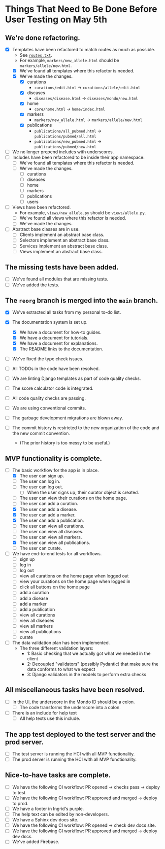 # Things That Need to Be Done Before User Testing on May 5th

## We're done refactoring. 

- [x] Templates have been refactored to match routes as much as possible.
    - See [`routes.txt`](./routes.txt).
    - For example, `markers/new_allele.html` should be `markers/allele/new.html`.
    - [x] We've found all templates where this refactor is needed.
    - [x] We've made the changes.
        - [x] curations
            - `curations/edit.html` -> `curations/allele/edit.html`
        - [x] diseases
            - `diseases/disease.html` -> `diseases/mondo/new.html`
        - [x] home
            - `core/home.html` -> `home/index.html`
        - [x] markers
            - `markers/new_allele.html` -> `markers/allele/new.html`
        - [x] publications
            - `publications/all_pubmed.html` -> `publications/pubmed/all.html`
            - `publications/new_pubmed.html` -> `publications/pubmed/new.html`

- [ ] We no longer prepend includes with underscores.
- [ ] Includes have been refactored to be inside their app namespace.
    - [ ] We've found all templates where this refactor is needed.
    - [ ] We've made the changes.
        - [ ] curations
        - [ ] diseases
        - [ ] home
        - [ ] markers
        - [ ] publications
        - [ ] users

- [ ] Views have been refactored.
    - For example, `views/new_allele.py` should be `views/allele.py`.
    - [ ] We've found all views where this refactor is needed.
    - [ ] We've made the changes.

- [ ] Abstract base classes are in use.
    - [ ] Clients implement an abstract base class.
    - [ ] Selectors implement an abstract base class.
    - [ ] Services implement an abstract base class.
    - [ ] Views implement an abstract base class.

## The missing tests have been added.

- [ ] We've found all modules that are missing tests.
- [ ] We've added the tests.

## The `reorg` branch is merged into the `main` branch.

- [x] We've extracted all tasks from my personal to-do list.

- [x] The documentation system is set up.
    - [x] We have a document for how-to guides.
    - [x] We have a document for tutorials.
    - [x] We have a document for explanations.
    - [x] The README links to the documentation.

- [ ] We've fixed the type check issues.
- [ ] All TODOs in the code have been resolved.
- [ ] We are linting Django templates as part of code quality checks.
- [ ] The score calculator code is integrated.
- [ ] All code quality checks are passing.
- [ ] We are using conventional commits.
- [ ] The garbage development migrations are blown away.
- [ ] The commit history is restricted to the new organization of the code and the new commit convention.
    - (The prior history is too messy to be useful.)

## MVP functionality is complete.

- [ ] The basic workflow for the app is in place.
    - [x] The user can sign up.
    - [ ] The user can log in.
    - [ ] The user can log out.
        - [ ] When the user signs up, their curator object is created.
    - [ ] The user can view their curations on the home page.
    - [ ] The user can add a curation.
    - [x] The user can add a disease.
    - [x] The user can add a marker.
    - [x] The user can add a publication.
    - [ ] The user can view all curations.
    - [ ] The user can view all diseases.
    - [ ] The user can view all markers.
    - [x] The user can view all publications.
    - [ ] The user can curate.

- [ ] We have end-to-end tests for all workflows.
    - [ ] sign up
    - [ ] log in
    - [ ] log out
    - [ ] view all curations on the home page when logged out
    - [ ] view your curations on the home page when logged in
    - [ ] click all buttons on the home page
    - [ ] add a curation
    - [ ] add a disease
    - [ ] add a marker
    - [ ] add a publication
    - [ ] view all curations
    - [ ] view all diseases
    - [ ] view all markers
    - [ ] view all publications
    - [ ] curate

- [ ] The data validation plan has been implemented.
    - The three different validation layers:
        - 1: Basic checking that we actually got what we needed in the client
        - 2: Decoupled "validators" (possibly Pydantic) that make sure the data conforms to what we expect
        - 3: Django validators in the models to perform extra checks

## All miscellaneous tasks have been resolved.

- [ ] In the UI, the underscore in the Mondo ID should be a colon.
    - [ ] The code transforms the underscore into a colon.
- [ ] There is an include for help text
    - [ ] All help texts use this include.

## The app test deployed to the test server and the prod server.

- [ ] The test server is running the HCI with all MVP functionality.
- [ ] The prod server is running the HCI with all MVP functionality.

## Nice-to-have tasks are complete.

- [ ] We have the following CI workflow: PR opened -> checks pass -> deploy to test.
- [ ] We have the following CI workflow: PR approved and merged -> deploy to prod.
- [ ] We have a footer in Ingrid's purple.
- [ ] The help text can be edited by non-developers.
- [ ] We have a Sphinx dev docs site.
- [ ] We have the following CI workflow: PR opened -> check dev docs site.
- [ ] We have the following CI workflow: PR approved and merged -> deploy dev docs.
- [ ] We've added Firebase.
